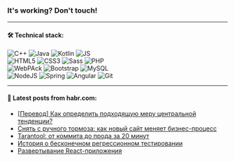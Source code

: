 ### It's working? Don't touch!

---

#### 🛠️ Technical stack:

![C++](https://img.shields.io/badge/C++-informational?logo=c%2B%2B&style=flat&logoColor=white&color=9C033A)
![Java](https://img.shields.io/badge/Java-informational?logo=java&style=flat&logoColor=white&color=007396)
![Kotlin](https://img.shields.io/badge/Kotlin-informational?logo=Kotlin&style=flat&logoColor=white&color=0095D5)
![JS](https://img.shields.io/badge/JS-informational?logo=javaScript&style=flat&logoColor=black&color=F7Df1E) <br>
![HTML5](https://img.shields.io/badge/HTML5-informational?logo=html5&style=flat&logoColor=white&color=E34F26)
![CSS3](https://img.shields.io/badge/CSS3-informational?logo=css3&style=flat&logoColor=white&color=157286)
![Sass](https://img.shields.io/badge/Saas-informational?logo=sass&style=flat&logoColor=white&color=hotpink)
![PHP](https://img.shields.io/badge/PHP-informational?logo=php&style=flat&logoColor=white&color=777BB4) <br>
![WebPAck](https://img.shields.io/badge/WebPack-informational?logo=webPack&style=flat&logoColor=white&color=FF6F00)
![Bootstrap](https://img.shields.io/badge/Bootstrap-informational?logo=Bootstrap&style=flat&logoColor=white&color=7952B3)
![MySQL](https://img.shields.io/badge/MySQL-informational?logo=MySQL&style=flat&logoColor=white&color=00f) <br>
![NodeJS](https://img.shields.io/badge/NodeJS-informational?logo=node.js&style=flat&logoColor=white&color=43853D)
![Spring](https://img.shields.io/badge/Spring-informational?logo=Spring&style=flat&logoColor=white&color=0A9EDC)
![Angular](https://img.shields.io/badge/Vue-informational?logo=vue.js&style=flat&logoColor=white&color=red)
![Git](https://img.shields.io/badge/Git-informational?logo=git&style=flat&logoColor=white&color=darkorange)

___

#### 💬 Latest posts from habr.com:

<!-- BLOG-POST-LIST:START -->
- [[Перевод] Как определить подходящую меру центральной тенденции?](https://habr.com/ru/post/668778/?utm_source=habrahabr&utm_medium=rss&utm_campaign=668778)
- [Снять с ручного тормоза: как новый сайт меняет бизнес-процесс](https://habr.com/ru/post/668770/?utm_source=habrahabr&utm_medium=rss&utm_campaign=668770)
- [Tarantool: от коммита до прода за 20 минут](https://habr.com/ru/post/668746/?utm_source=habrahabr&utm_medium=rss&utm_campaign=668746)
- [История о бесконечном регрессионном тестировании](https://habr.com/ru/post/668742/?utm_source=habrahabr&utm_medium=rss&utm_campaign=668742)
- [Развертывание React-приложения](https://habr.com/ru/post/668622/?utm_source=habrahabr&utm_medium=rss&utm_campaign=668622)
<!-- BLOG-POST-LIST:END -->
